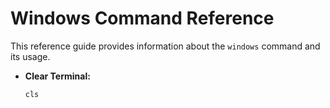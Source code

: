 # **Windows Command Reference**

This reference guide provides information about the `windows` command and its usage.


- **Clear Terminal:**
    ```bash
    cls
    ```
